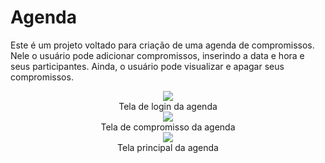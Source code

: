 # Agenda
Este é um projeto voltado para criação de uma agenda de compromissos. Nele o usuário pode adicionar compromissos, inserindo a data e hora e seus participantes. Ainda, o usuário pode visualizar e apagar seus compromissos.

<div align="center">
  <img src="https://user-images.githubusercontent.com/38301852/209891277-3edb19fe-8640-40e5-abcd-b6781247da0d.png"/>
  <br><span style-font="font-size: xx-small">Tela de login da agenda</span>
</div>

<div align="center">
  <img src="https://user-images.githubusercontent.com/38301852/209892164-d70c8f15-7050-4375-81d4-bef50f811c44.png"/>
  <br><span style-font="font-size: xx-small">Tela de compromisso da agenda</span>
</div>


<div align="center">
  <img src="https://user-images.githubusercontent.com/38301852/209892205-9e5f35b9-31e8-4b87-b2b8-9c00f70a7162.png"/>
  <br><span style-font="font-size: xx-small">Tela principal da agenda</span>
</div>
